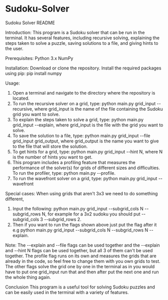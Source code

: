 # Sudoku-Solver

Sudoku Solver README

Introduction:
This program is a Sudoku solver that can be run in the terminal. It has several features, including recursive solving, explaining the steps taken to solve a puzzle, saving solutions to a file, and giving hints to the user.

Prerequisites:
Python 3.x
NumPy

Installation:
Download or clone the repository.
Install the required packages using pip: pip install numpy

Usage:
1. Open a terminal and navigate to the directory where the repository is located.
2. To run the recursive solver on a grid, type: python main.py grid_input --recursive, where grid_input is the name of the file containing the Sudoku grid you want to solve.
3. To explain the steps taken to solve a grid, type: python main.py grid_input --explain, where grid_input is the file with the grid you want to solve.
4. To save the solution to a file, type: python main.py grid_input --file grid_input grid_output, where grid_output is the name you want to give to the file that will store the solution.
5. To get hints for a grid, type: python main.py grid_input --hint N, where N is the number of hints you want to get.
6. This program includes a profiling feature that measures the performance of the solver(s) for grids of different sizes and difficulties. To run the profiler, type: python main.py --profile.
7. To run the wavefront solver on a grid, type: python main.py grid_input --wavefront

Special cases:
When using grids that aren't 3x3 we need to do something different, 
1. Input the following: python main.py grid_input --subgrid_cols N --subgrid_rows N, for example for a 3x2 sudoku you should put --subgrid_cols 3 --subgrid_rows 2.
2. Then if you want to run the flags shown above just put the flag after it e.g python main.py grid_input --subgrid_cols N --subgrid_rows N --explain.

Note: The --explain and --file flags can be used together and the --explain and --hint N flags can be used together, but all 3 of them can't be used together. The profile flag runs on its own and measures the grids that are already in the code, so feel free to change them with you own grids to test. The other flags solve the grid one by one in the terminal as in you would have to put one grid_input run that and then after put the next one and run the whole thing again.

Conclusion
This program is a useful tool for solving Sudoku puzzles and can be easily used in the terminal with a variety of features.

